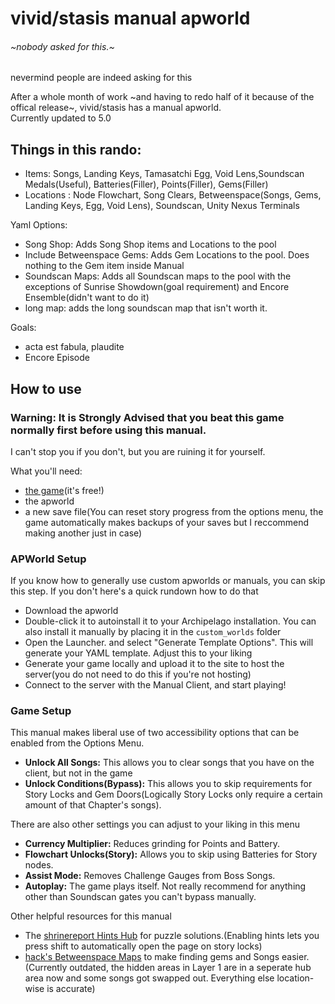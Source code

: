 # vivid/stasis manual apworld
###### ~nobody asked for this.~
nevermind people are indeed asking for this

After a whole month of work ~and having to redo half of it because of the offical release~,  vivid/stasis has a manual apworld.\
Currently updated to 5.0

## Things in this rando:
- Items: Songs, Landing Keys, Tamasatchi Egg, Void Lens,Soundscan Medals(Useful), Batteries(Filler), Points(Filler), Gems(Filler)
- Locations : Node Flowchart, Song Clears, Betweenspace(Songs, Gems, Landing Keys, Egg, Void Lens), Soundscan, Unity Nexus Terminals

Yaml Options:
- Song Shop: Adds Song Shop items and Locations to the pool
- Include Betweenspace Gems: Adds Gem Locations to the pool. Does nothing to the Gem item inside Manual
- Soundscan Maps: Adds all Soundscan maps to the pool with the exceptions of Sunrise Showdown(goal requirement) and Encore Ensemble(didn't want to do it)
- long map: adds the long soundscan map that isn't worth it.

Goals:
- acta est fabula, plaudite
- Encore Episode

## How to use

### Warning: It is Strongly Advised that you beat this game normally first before using this manual.
I can't stop you if you don't, but you are ruining it for yourself.


What you'll need:
- [the game](https://store.steampowered.com/app/2093940/vividstasis/)(it's free!)
- the apworld
- a new save file(You can reset story progress from the options menu, the game automatically makes backups of your saves but I reccommend making another just in case)

### APWorld Setup

If you know how to generally use custom apworlds or manuals, you can skip this step. If you don't here's a quick rundown how to do that

- Download the apworld
- Double-click it to autoinstall it to your Archipelago installation. You can also install it manually by placing it in the `custom_worlds` folder
- Open the Launcher. and select "Generate Template Options". This will generate your YAML template. Adjust this to your liking
- Generate your game locally and upload it to the site to host the server(you do not need to do this if you're not hosting)
- Connect to the server with the Manual Client, and start playing!

### Game Setup

This manual makes liberal use of two accessibility options that can be enabled from the Options Menu.
- **Unlock All Songs:** This allows you to clear songs that you have on the client, but not in the game
- **Unlock Conditions(Bypass):** This allows you to skip requirements for Story Locks and Gem Doors(Logically Story Locks only require a certain amount of that Chapter's songs).

There are also other settings you can adjust to your liking in this menu
- **Currency Multiplier:** Reduces grinding for Points and Battery.
- **Flowchart Unlocks(Story):** Allows you to skip using Batteries for Story nodes.
- **Assist Mode:** Removes Challenge Gauges from Boss Songs.
- **Autoplay:** The game plays itself. Not really recommend for anything other than Soundscan gates you can't bypass manually.

Other helpful resources for this manual
- The [shrinereport Hints Hub](https://shrinereport.xyz/hints/hub.html) for puzzle solutions.(Enabling hints lets you press shift to automatically open the page on story locks)
- [hack's Betweenspace Maps](https://hack-3r64.github.io/betweenspace/) to make finding gems and Songs easier.(Currently outdated, the hidden areas in Layer 1 are in a seperate hub area now and some songs got swapped out. Everything else location-wise is accurate)
